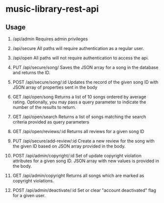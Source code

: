 # music-library-rest-api
## Usage
1. /api/admin
Requires admin privileges

2. /api/secure
All paths will require authentication as a regular user.

3. /api/open
All paths will not require authentication to access the api.

4. PUT /api/secure/song/
Saves the JSON array for a song in the database and returns the ID.

5. POST /api/secure/song/:id
Updates the record of the given song ID with JSON array of properties sent in the body

6. GET /api/open/song
Returns a list of 10 songs ordered by average rating. Optionally, you may pass a query parameter to indicate the number of the results to return.

7. GET /api/open/search
Returns a list of songs matching the search criteria provided as query parameters

8. GET /api/open/reviews/:id
Returns all reviews for a given song ID

9. PUT /api/secure/add-review/:id
Create a new review for the song with the given ID based on JSON array provided in the body.

10. POST /api/admin/copyright/:id
Set of update copyright violation attributes for a given song ID. JSON array with new values is provided in the body.

11. GET /api/admin/copyright
Returns all songs which are marked as copyright violations.

12. POST /api/admin/deactivate/:id
Set or clear "account deactivated" flag for a given user.



